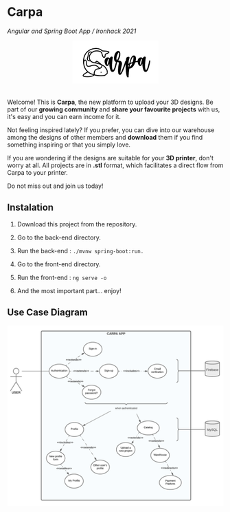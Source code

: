 # Carpa

_Angular and Spring Boot App / Ironhack 2021_

<div align="center">
  <img src="./Images/Logo.png" alt="CarpaLogo" width="200" height="100">
</div align="center">
<br/>
<p>Welcome! This is <b>Carpa</b>, the new platform to upload your 3D designs. Be part of our <b>growing community</b> and <b>share your favourite projects</b> with us, it's easy and you can earn income for it.</p>
<p>Not feeling inspired lately? If you prefer, you can dive into our warehouse among the designs of other members and <b>download</b> them if you find something inspiring or that you simply love.</p>
<p>If you are wondering if the designs are suitable for your <b>3D printer</b>, don't worry at all. All projects are in <b>.stl</b> format, which facilitates a direct flow from Carpa to your printer.</p>
<p>Do not miss out and join us today!</p>


## Instalation

1. Download this project from the repository.

2. Go to the back-end directory.

3. Run the back-end : `./mvnw spring-boot:run.`

4. Go to the front-end directory.

5. Run the front-end : `ng serve -o`

6. And the most important part... enjoy!

## Use Case Diagram
<div align="center">
  <img src="./Images/Carpa-Use-Diagram.png" alt="CarpaLogo" width="800">
</div align="center">
